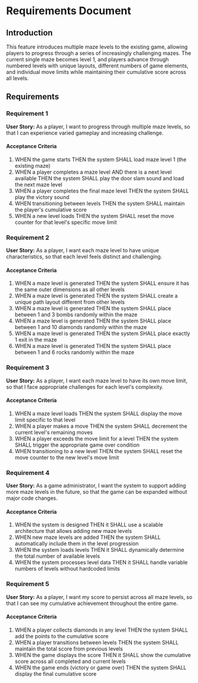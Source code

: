 # Requirements Document

## Introduction

This feature introduces multiple maze levels to the existing game, allowing players to progress through a series of increasingly challenging mazes. The current single maze becomes level 1, and players advance through numbered levels with unique layouts, different numbers of game elements, and individual move limits while maintaining their cumulative score across all levels.

## Requirements

### Requirement 1

**User Story:** As a player, I want to progress through multiple maze levels, so that I can experience varied gameplay and increasing challenge.

#### Acceptance Criteria

1. WHEN the game starts THEN the system SHALL load maze level 1 (the existing maze)
2. WHEN a player completes a maze level AND there is a next level available THEN the system SHALL play the door slam sound and load the next maze level
3. WHEN a player completes the final maze level THEN the system SHALL play the victory sound
4. WHEN transitioning between levels THEN the system SHALL maintain the player's cumulative score
5. WHEN a new level loads THEN the system SHALL reset the move counter for that level's specific move limit

### Requirement 2

**User Story:** As a player, I want each maze level to have unique characteristics, so that each level feels distinct and challenging.

#### Acceptance Criteria

1. WHEN a maze level is generated THEN the system SHALL ensure it has the same outer dimensions as all other levels
2. WHEN a maze level is generated THEN the system SHALL create a unique path layout different from other levels
3. WHEN a maze level is generated THEN the system SHALL place between 1 and 3 bombs randomly within the maze
4. WHEN a maze level is generated THEN the system SHALL place between 1 and 10 diamonds randomly within the maze
5. WHEN a maze level is generated THEN the system SHALL place exactly 1 exit in the maze
6. WHEN a maze level is generated THEN the system SHALL place between 1 and 6 rocks randomly within the maze

### Requirement 3

**User Story:** As a player, I want each maze level to have its own move limit, so that I face appropriate challenges for each level's complexity.

#### Acceptance Criteria

1. WHEN a maze level loads THEN the system SHALL display the move limit specific to that level
2. WHEN a player makes a move THEN the system SHALL decrement the current level's remaining moves
3. WHEN a player exceeds the move limit for a level THEN the system SHALL trigger the appropriate game over condition
4. WHEN transitioning to a new level THEN the system SHALL reset the move counter to the new level's move limit

### Requirement 4

**User Story:** As a game administrator, I want the system to support adding more maze levels in the future, so that the game can be expanded without major code changes.

#### Acceptance Criteria

1. WHEN the system is designed THEN it SHALL use a scalable architecture that allows adding new maze levels
2. WHEN new maze levels are added THEN the system SHALL automatically include them in the level progression
3. WHEN the system loads levels THEN it SHALL dynamically determine the total number of available levels
4. WHEN the system processes level data THEN it SHALL handle variable numbers of levels without hardcoded limits

### Requirement 5

**User Story:** As a player, I want my score to persist across all maze levels, so that I can see my cumulative achievement throughout the entire game.

#### Acceptance Criteria

1. WHEN a player collects diamonds in any level THEN the system SHALL add the points to the cumulative score
2. WHEN a player transitions between levels THEN the system SHALL maintain the total score from previous levels
3. WHEN the game displays the score THEN it SHALL show the cumulative score across all completed and current levels
4. WHEN the game ends (victory or game over) THEN the system SHALL display the final cumulative score